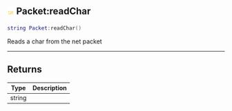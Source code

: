 ## ![shared](.gitbook/assets/shared.png) Packet:readChar


```lua
string Packet:readChar()
```

Reads a char from the net packet



------
## Returns

| Type | Description |
| ---- | ----------: |
| string |  |

